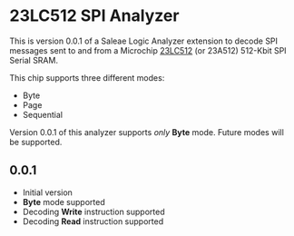 # 23LC512 SPI Analyzer

This is version 0.0.1 of a Saleae Logic Analyzer extension to decode SPI messages sent to and from a Microchip <a href="https://ww1.microchip.com/downloads/aemDocuments/documents/MPD/ProductDocuments/DataSheets/23A512-23LC512-512-Kbit-SPI-Serial-SRAM-with-SDI-and-SQI-Interface-20005155C.pdf">23LC512</a> (or 23A512) 512-Kbit SPI Serial SRAM.

This chip supports three different modes:

* Byte
* Page
* Sequential

Version 0.0.1 of this analyzer supports _only_ **Byte** mode.  Future modes will be supported.
  
## 0.0.1

* Initial version
* **Byte** mode supported
* Decoding **Write** instruction supported
* Decoding **Read** instruction supported



  